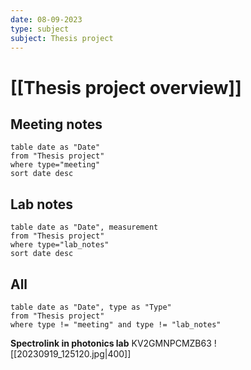 ```yaml
---
date: 08-09-2023
type: subject
subject: Thesis project
---
```


# [[Thesis project overview]]

## Meeting notes

```dataview
table date as "Date"
from "Thesis project"
where type="meeting"
sort date desc
```


## Lab notes

```dataview
table date as "Date", measurement
from "Thesis project"
where type="lab_notes"
sort date desc
```


## All
```dataview
table date as "Date", type as "Type"
from "Thesis project"
where type != "meeting" and type != "lab_notes"
```

**Spectrolink in photonics lab**
KV2GMNPCMZB63
![[20230919_125120.jpg|400]]

